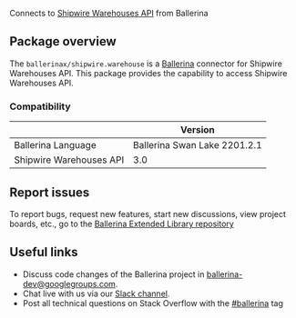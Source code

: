 Connects to [Shipwire Warehouses API](https://www.shipwire.com/developers/warehouse) from Ballerina

## Package overview
The `ballerinax/shipwire.warehouse` is a [Ballerina](https://ballerina.io/) connector for Shipwire Warehouses API.
This package provides the capability to access Shipwire Warehouses API.

### Compatibility
|                                   | Version                         |
|-----------------------------------|---------------------------------|
| Ballerina Language                | Ballerina Swan Lake 2201.2.1      | 
| Shipwire Warehouses API           | 3.0                             |

## Report issues
To report bugs, request new features, start new discussions, view project boards, etc., go to the [Ballerina Extended Library repository](https://github.com/ballerina-platform/ballerina-extended-library)

## Useful links
- Discuss code changes of the Ballerina project in [ballerina-dev@googlegroups.com](mailto:ballerina-dev@googlegroups.com).
- Chat live with us via our [Slack channel](https://ballerina.io/community/slack/).
- Post all technical questions on Stack Overflow with the [#ballerina](https://stackoverflow.com/questions/tagged/ballerina) tag
